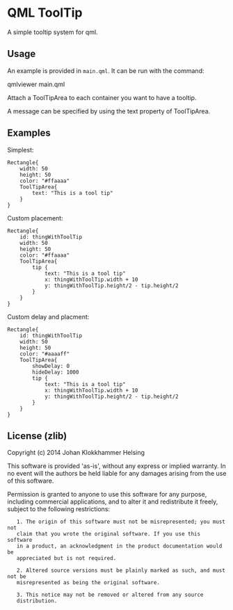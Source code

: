 # QML ToolTip

A simple tooltip system for qml.

## Usage

An example is provided in `main.qml`. It can be run with the command:

qmlviewer main.qml

Attach a ToolTipArea to each container you want to have a tooltip.

A message can be specified by using the text property of ToolTipArea.

## Examples

Simplest:

    Rectangle{
        width: 50
        height: 50
        color: "#ffaaaa"
        ToolTipArea{
            text: "This is a tool tip"
        }
    }

Custom placement:

    Rectangle{
        id: thingWithToolTip
        width: 50
        height: 50
        color: "#ffaaaa"
        ToolTipArea{
            tip {
                text: "This is a tool tip"
                x: thingWithToolTip.width + 10
                y: thingWithToolTip.height/2 - tip.height/2
            }
        }
    }

Custom delay and placment:

    Rectangle{
        id: thingWithToolTip
        width: 50
        height: 50
        color: "#aaaaff"
        ToolTipArea{
            showDelay: 0
            hideDelay: 1000
            tip {
                text: "This is a tool tip"
                x: thingWithToolTip.width + 10
                y: thingWithToolTip.height/2 - tip.height/2
            }
        }
    }

## License (zlib)

Copyright (c) 2014 Johan Klokkhammer Helsing

This software is provided 'as-is', without any express or implied
warranty. In no event will the authors be held liable for any damages
arising from the use of this software.

Permission is granted to anyone to use this software for any purpose,
	   including commercial applications, and to alter it and redistribute it
	   freely, subject to the following restrictions:

	   1. The origin of this software must not be misrepresented; you must not
	   claim that you wrote the original software. If you use this software
	   in a product, an acknowledgment in the product documentation would be
	   appreciated but is not required.

	   2. Altered source versions must be plainly marked as such, and must not be
	   misrepresented as being the original software.

	   3. This notice may not be removed or altered from any source
	   distribution.
